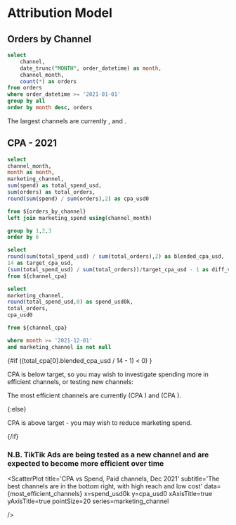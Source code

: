 # Attribution Model

## Orders by Channel

```sql orders_by_channel
select 
    channel,
    date_trunc("MONTH", order_datetime) as month,
    channel_month,
    count(*) as orders
from orders
where order_datetime >= '2021-01-01'
group by all
order by month desc, orders
```

The largest channels are currently <Value data={orders_by_channel} row=5/>, <Value data={orders_by_channel} row=4/> and <Value data={orders_by_channel} row=3/>.



<BarChart
    title='Orders attributed to each channel'
    data={orders_by_channel}
    x=month
    y=orders
    series=channel
/>

## CPA - 2021


```sql channel_cpa
select 
channel_month,
month as month,
marketing_channel,
sum(spend) as total_spend_usd,
sum(orders) as total_orders,
round(sum(spend) / sum(orders),2) as cpa_usd0

from ${orders_by_channel}
left join marketing_spend using(channel_month)

group by 1,2,3
order by 6
```

```sql total_cpa
select 
round(sum(total_spend_usd) / sum(total_orders),2) as blended_cpa_usd,
14 as target_cpa_usd,
(sum(total_spend_usd) / sum(total_orders))/target_cpa_usd - 1 as diff_vs_target_pct
from ${channel_cpa}
```

```sql most_efficient_channels
select 
marketing_channel,
round(total_spend_usd,0) as spend_usd0k,
total_orders,
cpa_usd0

from ${channel_cpa}

where month >= '2021-12-01'
and marketing_channel is not null
```

<BigValue 
    data={total_cpa} 
    value=blended_cpa_usd
    comparison=diff_vs_target_pct
    comparisonTitle='vs target'
    downIsGood
    />



{#if ((total_cpa[0].blended_cpa_usd / 14 - 1) < 0) }

CPA is below target, so you may wish to investigate spending more in efficient channels, or testing new channels:

The most efficient channels are currently <Value data={most_efficient_channels}/> (CPA <Value data={most_efficient_channels} column=cpa_usd0/>) and <Value data={most_efficient_channels} row=1/> (CPA <Value data={most_efficient_channels} row=1 column=cpa_usd0/>).


{:else}

CPA is above target - you may wish to reduce marketing spend.

{/if}





<LineChart
    title='Cost per Acquisition by Channel, 2021'
    data={channel_cpa}
    x=month
    y=cpa_usd0
    series=marketing_channel
/>

### N.B. TikTik Ads are being tested as a new channel and are expected to become more efficient over time



<ScatterPlot
    title='CPA vs Spend, Paid channels, Dec 2021'
    subtitle='The best channels are in the bottom right, with high reach and low cost'
    data={most_efficient_channels}
    x=spend_usd0k
    y=cpa_usd0
    xAxisTitle=true
    yAxisTitle=true
    pointSize=20
    series=marketing_channel
    
/>


